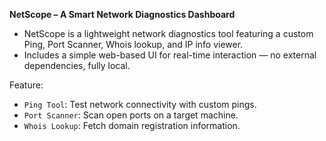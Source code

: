 **NetScope – A Smart Network Diagnostics Dashboard**  

- NetScope is a lightweight network diagnostics tool featuring a custom Ping, Port Scanner, Whois lookup, and IP info viewer.  
- Includes a simple web-based UI for real-time interaction — no external dependencies, fully local.

Feature:

- `Ping Tool`: Test network connectivity with custom pings.
- `Port Scanner`: Scan open ports on a target machine.
- `Whois Lookup`: Fetch domain registration information.